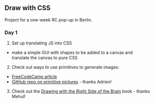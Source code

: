 ## Draw with CSS

Project for a one-week RC pop-up in Berlin.

### Day 1

1. Set up translating JS into CSS
  * make a simple GUI with shapes to be added to a canvas and   
  translate the canvas to pure CSS

2. Check out ways to use primitives to generate images:
  * [FreeCodeCamp article](https://medium.freecodecamp.org/using-svg-as-placeholders-more-image-loading-techniques-bed1b810ab2c)
  * [GitHub repo on primitive pictures](https://github.com/fogleman/primitive) - thanks Adrien!

3. Check out the [Drawing with the Right Side of the Brain](https://www.amazon.de/Drawing-Right-Side-Brain-Definitive/dp/1585429201) book - thanks Mehul!
